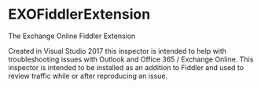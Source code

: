 # EXOFiddlerExtension
The Exchange Online Fiddler Extension

Created in Visual Studio 2017 this inspector is intended to help with troubleshooting issues with Outlook and Office 365 / Exchange Online. This inspector is intended to be installed as an addition to Fiddler and used to review traffic while or after reproducing an issue.
